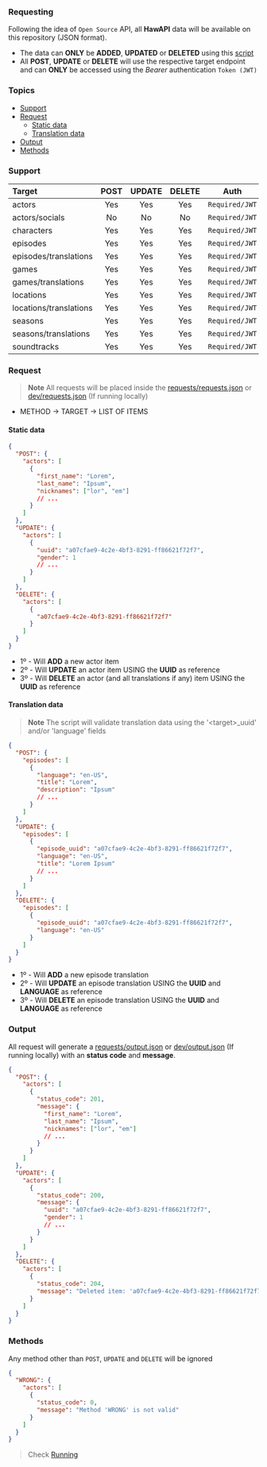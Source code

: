 ### Requesting

Following the idea of `Open Source` API, all **HawAPI** data will be available on this repository (JSON format).

- The data can **ONLY** be **ADDED**, **UPDATED** or **DELETED** using this [script](../scripts/start.js)
- All **POST**, **UPDATE** or **DELETE** will use the respective target endpoint and can **ONLY** be accessed using the _Bearer_ authentication `Token (JWT)`

### Topics

- [Support](#support)
- [Request](#request)
  - [Static data](#static-data)
  - [Translation data](#translation-data)
- [Output](#output)
- [Methods](#methods)

### Support

| Target                 | POST | UPDATE | DELETE |      Auth      |
| :--------------------- | :--: | :----: | :----: | :------------: |
| actors                 | Yes  |  Yes   |  Yes   | `Required/JWT` |
| actors/socials         |  No  |   No   |   No   | `Required/JWT` |
| characters             | Yes  |  Yes   |  Yes   | `Required/JWT` |
| episodes               | Yes  |  Yes   |  Yes   | `Required/JWT` |
| episodes/translations  | Yes  |  Yes   |  Yes   | `Required/JWT` |
| games                  | Yes  |  Yes   |  Yes   | `Required/JWT` |
| games/translations     | Yes  |  Yes   |  Yes   | `Required/JWT` |
| locations              | Yes  |  Yes   |  Yes   | `Required/JWT` |
| locations/translations | Yes  |  Yes   |  Yes   | `Required/JWT` |
| seasons                | Yes  |  Yes   |  Yes   | `Required/JWT` |
| seasons/translations   | Yes  |  Yes   |  Yes   | `Required/JWT` |
| soundtracks            | Yes  |  Yes   |  Yes   | `Required/JWT` |

### Request

> **Note**
> All requests will be placed inside the [requests/requests.json](./requests/requests.json) or [dev/requests.json](./dev/requests.json) (If running locally)

- METHOD -> TARGET -> LIST OF ITEMS

#### Static data

```json
{
  "POST": {
    "actors": [
      {
        "first_name": "Lorem",
        "last_name": "Ipsum",
        "nicknames": ["lor", "em"]
        // ...
      }
    ]
  },
  "UPDATE": {
    "actors": [
      {
        "uuid": "a07cfae9-4c2e-4bf3-8291-ff86621f72f7",
        "gender": 1
        // ...
      }
    ]
  },
  "DELETE": {
    "actors": [
      {
        "a07cfae9-4c2e-4bf3-8291-ff86621f72f7"
      }
    ]
  }
}
```

- 1º - Will **ADD** a new actor item
- 2º - Will **UPDATE** an actor item USING the **UUID** as reference
- 3º - Will **DELETE** an actor (and all translations if any) item USING the **UUID** as reference

#### Translation data

> **Note**
> The script will validate translation data using the '\<target\>\_uuid' and/or 'language' fields

```json
{
  "POST": {
    "episodes": [
      {
        "language": "en-US",
        "title": "Lorem",
        "description": "Ipsum"
        // ...
      }
    ]
  },
  "UPDATE": {
    "episodes": [
      {
        "episode_uuid": "a07cfae9-4c2e-4bf3-8291-ff86621f72f7",
        "language": "en-US",
        "title": "Lorem Ipsum"
        // ...
      }
    ]
  },
  "DELETE": {
    "episodes": [
      {
        "episode_uuid": "a07cfae9-4c2e-4bf3-8291-ff86621f72f7",
        "language": "en-US"
      }
    ]
  }
}
```

- 1º - Will **ADD** a new episode translation
- 2º - Will **UPDATE** an episode translation USING the **UUID** and **LANGUAGE** as reference
- 3º - Will **DELETE** an episode translation USING the **UUID** and **LANGUAGE** as reference

### Output

All request will generate a [requests/output.json](./requests/output.json) or [dev/output.json](./dev/output.json) (If running locally) with an **status code** and **message**.

```json
{
  "POST": {
    "actors": [
      {
        "status_code": 201,
        "message": {
          "first_name": "Lorem",
          "last_name": "Ipsum",
          "nicknames": ["lor", "em"]
          // ...
        }
      }
    ]
  },
  "UPDATE": {
    "actors": [
      {
        "status_code": 200,
        "message": {
          "uuid": "a07cfae9-4c2e-4bf3-8291-ff86621f72f7",
          "gender": 1
          // ...
        }
      }
    ]
  },
  "DELETE": {
    "actors": [
      {
        "status_code": 204,
        "message": "Deleted item: 'a07cfae9-4c2e-4bf3-8291-ff86621f72f7'"
      }
    ]
  }
}
```

### Methods

Any method other than `POST`, `UPDATE` and `DELETE` will be ignored

```json
{
  "WRONG": {
    "actors": [
      {
        "status_code": 0,
        "message": "Method 'WRONG' is not valid"
      }
    ]
  }
}
```

> Check [Running](../README.md#running)
